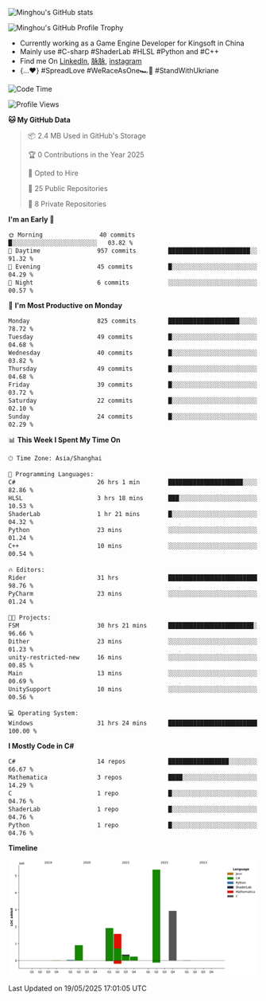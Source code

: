 ![Minghou's GitHub stats](https://github-readme-stats.vercel.app/api?username=Minghou-Lei&include_all_commits=true&show_icons=true&theme=radical)

![Minghou's GitHub Profile Trophy](https://github-profile-trophy.vercel.app/?username=Minghou-Lei&theme=onedark)

- Currently working as a Game Engine Developer for Kingsoft in China
- Mainly use #C-sharp #ShaderLab #HLSL #Python and #C++
- Find me On [LinkedIn](https://www.linkedin.com/in/%E6%98%8E%E7%9A%93-%E6%9D%8E-597356105/), [脉脉](https://maimai.cn/contact/share/card?u=kgmsdwiqpe9a&_share_channel=copy_link), [instagram](https://www.instagram.com/mistletoer76/)
- {...♥️} #SpreadLove #WeRaceAsOne🏎🌈 #StandWithUkriane

<!-- ![Minghou's GitHub stats](https://github-readme-stats.vercel.app/api/top-langs/?username=Minghou-lei&layout=compact&theme=radical) -->

<!--START_SECTION:waka-->
![Code Time](http://img.shields.io/badge/Code%20Time-659%20hrs%208%20mins-blue)

![Profile Views](http://img.shields.io/badge/Profile%20Views-4-blue)

**🐱 My GitHub Data** 

> 📦 2.4 MB Used in GitHub's Storage 
 > 
> 🏆 0 Contributions in the Year 2025
 > 
> 💼 Opted to Hire
 > 
> 📜 25 Public Repositories 
 > 
> 🔑 8 Private Repositories 
 > 
**I'm an Early 🐤** 

```text
🌞 Morning                40 commits          █░░░░░░░░░░░░░░░░░░░░░░░░   03.82 % 
🌆 Daytime                957 commits         ███████████████████████░░   91.32 % 
🌃 Evening                45 commits          █░░░░░░░░░░░░░░░░░░░░░░░░   04.29 % 
🌙 Night                  6 commits           ░░░░░░░░░░░░░░░░░░░░░░░░░   00.57 % 
```
📅 **I'm Most Productive on Monday** 

```text
Monday                   825 commits         ████████████████████░░░░░   78.72 % 
Tuesday                  49 commits          █░░░░░░░░░░░░░░░░░░░░░░░░   04.68 % 
Wednesday                40 commits          █░░░░░░░░░░░░░░░░░░░░░░░░   03.82 % 
Thursday                 49 commits          █░░░░░░░░░░░░░░░░░░░░░░░░   04.68 % 
Friday                   39 commits          █░░░░░░░░░░░░░░░░░░░░░░░░   03.72 % 
Saturday                 22 commits          █░░░░░░░░░░░░░░░░░░░░░░░░   02.10 % 
Sunday                   24 commits          █░░░░░░░░░░░░░░░░░░░░░░░░   02.29 % 
```


📊 **This Week I Spent My Time On** 

```text
🕑︎ Time Zone: Asia/Shanghai

💬 Programming Languages: 
C#                       26 hrs 1 min        █████████████████████░░░░   82.86 % 
HLSL                     3 hrs 18 mins       ███░░░░░░░░░░░░░░░░░░░░░░   10.53 % 
ShaderLab                1 hr 21 mins        █░░░░░░░░░░░░░░░░░░░░░░░░   04.32 % 
Python                   23 mins             ░░░░░░░░░░░░░░░░░░░░░░░░░   01.24 % 
C++                      10 mins             ░░░░░░░░░░░░░░░░░░░░░░░░░   00.54 % 

🔥 Editors: 
Rider                    31 hrs              █████████████████████████   98.76 % 
PyCharm                  23 mins             ░░░░░░░░░░░░░░░░░░░░░░░░░   01.24 % 

🐱‍💻 Projects: 
FSM                      30 hrs 21 mins      ████████████████████████░   96.66 % 
Dither                   23 mins             ░░░░░░░░░░░░░░░░░░░░░░░░░   01.23 % 
unity-restricted-new     16 mins             ░░░░░░░░░░░░░░░░░░░░░░░░░   00.85 % 
Main                     13 mins             ░░░░░░░░░░░░░░░░░░░░░░░░░   00.69 % 
UnitySupport             10 mins             ░░░░░░░░░░░░░░░░░░░░░░░░░   00.56 % 

💻 Operating System: 
Windows                  31 hrs 24 mins      █████████████████████████   100.00 % 
```

**I Mostly Code in C#** 

```text
C#                       14 repos            █████████████████░░░░░░░░   66.67 % 
Mathematica              3 repos             ████░░░░░░░░░░░░░░░░░░░░░   14.29 % 
C                        1 repo              █░░░░░░░░░░░░░░░░░░░░░░░░   04.76 % 
ShaderLab                1 repo              █░░░░░░░░░░░░░░░░░░░░░░░░   04.76 % 
Python                   1 repo              █░░░░░░░░░░░░░░░░░░░░░░░░   04.76 % 
```



**Timeline**

![Lines of Code chart](https://raw.githubusercontent.com/Minghou-Lei/Minghou-Lei/main/assets/bar_graph.png)


 Last Updated on 19/05/2025 17:01:05 UTC
<!--END_SECTION:waka-->

